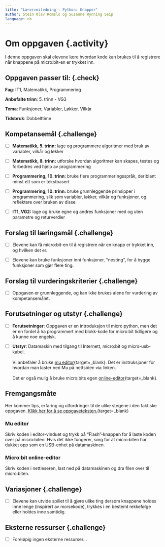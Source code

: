 ```yaml
---
title: "Lærerveiledning - Python: Knapper"
author: Stein Olav Romslo og Susanne Rynning Seip
language: nb
---
```



# Om oppgaven {.activity}

I denne oppgaven skal elevene lære hvordan kode kan brukes til å registrere når
knappene på micro:bit-en er trykket inn.

## Oppgaven passer til: {.check}

__Fag__: IT1, Matematikk, Programmering

__Anbefalte trinn__: 5. trinn - VG3

__Tema__: Funksjoner, Variabler, Løkker, Vilkår

__Tidsbruk__: Dobbelttime

## Kompetansemål {.challenge}

- [ ] __Matematikk, 5. trinn:__ lage og programmere algoritmer med bruk av variabler, vilkår og løkker

- [ ] __Matematikk, 8. trinn:__ utforske hvordan algoritmer kan skapes, testes og forbedres ved hjelp av programmering

- [ ] __Programmering, 10. trinn:__ bruke flere programmeringsspråk, deriblant minst ett som er tekstbasert

- [ ] __Programmering, 10. trinn:__ bruke grunnleggende prinsipper i programmering, slik som variabler, løkker, vilkår og funksjoner, og reflektere over bruken av disse

- [ ] __IT1, VG2:__ lage og bruke egne og andres funksjoner med og uten parametre og returverdier

## Forslag til læringsmål {.challenge}

- [ ] Elevene kan få micro:bit-en til å registrere når en knapp er trykket inn,
  og hvilken det er.

- [ ] Elevene kan bruke funksjoner inni funksjoner, "nesting", for å bygge
  funksjoner som gjør flere ting.

## Forslag til vurderingskriterier {.challenge}

- [ ] Oppgaven er grunnleggende, og kan ikke brukes alene for vurdering av
  kompetansemålet.

## Forutsetninger og utstyr {.challenge}

- [ ] __Forutsetninger__: Oppgaven er en introduksjon til micro python, men det er en fordel å ha programmert med blokk-kode for micro:bit tidligere og å kunne noe engelsk.

- [ ] __Utstyr__: Datamaskin med tilgang til Internett, micro:bit og micro-usb-kabel.<br/><br/>
Vi anbefaler å bruke [mu editor](https://codewith.mu/){target=_blank}. Det er instruksjoner for hvordan man laster ned Mu på nettsiden via linken.<br/><br/>
Det er også mulig å bruke micro:bits egen [online-editor](https://python.microbit.org/v/2.0){target=_blank}.

## Fremgangsmåte

Her kommer tips, erfaring og utfordringer til de ulike stegene i den faktiske
oppgaven. [Klikk her for å se
oppgaveteksten.](../python_buttons/python_buttons_nb.html){target=_blank}

### Mu editor
Skriv koden i editor-vinduet og trykk på “Flash”-knappen for å laste koden over på micro:biten. Hvis det ikke fungerer, sørg for at micro:biten har dukket opp som en USB-enhet på datamaskinen.

### Micro:bit online-editor
Skriv koden i nettleseren, last ned på datamaskinen og dra filen over til micro:biten.

## Variasjoner {.challenge}

- [ ] Elevene kan utvide spillet til å gjøre ulike ting dersom knappene holdes
  inne lenge (inspirert av morsekode), trykkes i en bestemt rekkefølge eller
  holdes inne samtidig.

## Eksterne ressurser {.challenge}

- [ ] Foreløpig ingen eksterne ressurser...
